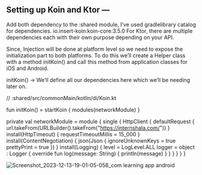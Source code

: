 ## Setting up Koin and Ktor —
 Add both dependency to the :shared module, I’ve used gradlelibrary catalog for dependencies.
    io.insert-koin:koin-core:3.5.0
For Ktor, there are multiple dependencies each with their own purpose depending on your API.

Since, Injection will be done at platform level so we need to expose the initialization part to both platforms. To do this we’ll create a Helper class with a method initKoin() and call this method from application classes for iOS and Android.

initKoin() → We’ll define all our dependencies here which we’ll be needing later on.


// :shared/src/commonMain/kotlin/di/Koin.kt

fun initKoin() = startKoin {
    modules(networkModule)
}

private val networkModule = module {
    single {
        HttpClient {
            defaultRequest {
                url.takeFrom(URLBuilder().takeFrom("https://internshala.com/"))
            }
            install(HttpTimeout) {
                requestTimeoutMillis = 15_000
            }
            install(ContentNegotiation) {
                json(Json {
                    ignoreUnknownKeys = true
                    prettyPrint = true
                })
            }
            install(Logging) {
                level = LogLevel.ALL
                logger = object : Logger {
                    override fun log(message: String) {
                        println(message)
                    }
                }
            }
        }
    }
}


![Screenshot_2023-12-13-19-01-05-058_com learning app android](https://github.com/mkathiravan/KMP_LearningApp_Pagination/assets/39657409/be6d9695-69d6-422b-9c92-d46b4403aace)
